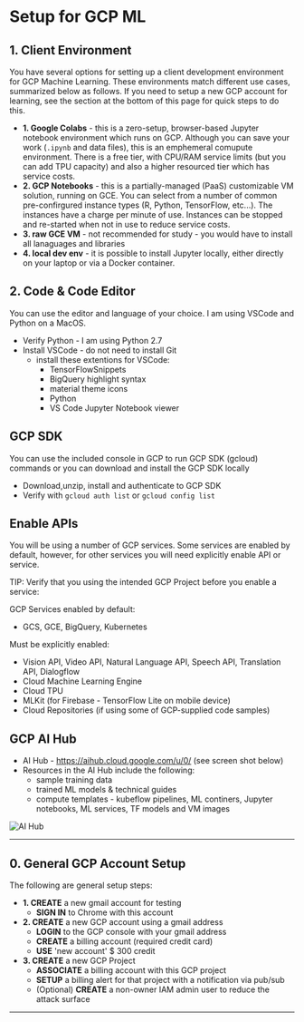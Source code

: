 # Setup for GCP ML


## 1. Client Environment

You have several options for setting up a client development environment for GCP Machine Learning.  These environments match different use cases, summarized below as follows.  If you need to setup a new GCP account for learning, see the section at the bottom of this page for quick steps to do this.
- **1. Google Colabs** - this is a zero-setup, browser-based Jupyter notebook environment which runs on GCP.  Although you can save your work (`.ipynb` and data files), this is an emphemeral comupute environment.  There is a free tier, with CPU/RAM service limits (but you can add TPU capacity) and also a higher resourced tier which has service costs.
- **2. GCP Notebooks** - this is a partially-managed (PaaS) customizable VM solution, running on GCE.  You can select from a number of common pre-confirgured instance types (R, Python, TensorFlow, etc...). The instances have a charge per minute of use.  Instances can be stopped and re-started when not in use to reduce service costs.
- **3. raw GCE VM** - not recommended for study - you would have to install all lanaguages and libraries
- **4. local dev env** - it is possible to install Jupyter locally, either directly on your laptop or via a Docker container.

## 2. Code & Code Editor

You can use the editor and language of your choice.  I am using VSCode and Python on a MacOS.
- Verify Python - I am using Python 2.7
- Install VSCode - do not need to install Git
    - install these extentions for VSCode: 
        - TensorFlowSnippets
        - BigQuery highlight syntax
        - material theme icons
        - Python
        - VS Code Jupyter Notebook viewer

## GCP SDK 
 
 You can use the included console in GCP to run GCP SDK (gcloud) commands or you can download and install the GCP SDK locally

 - Download,unzip, install and authenticate to GCP SDK
 - Verify with `gcloud auth list` or `gcloud config list`

 ## Enable APIs

 You will be using a number of GCP services.  Some services are enabled by default, however, for other services you will need explicitly enable API or service.  

TIP: Verify that you using the intended GCP Project before you enable a service:

GCP Services enabled by default:
 - GCS, GCE, BigQuery, Kubernetes  

 Must be explicitly enabled:
 - Vision API, Video API, Natural Language API, Speech API, Translation API, Dialogflow
 - Cloud Machine Learning Engine
 - Cloud TPU
 - MLKit (for Firebase - TensorFlow Lite on mobile device)
 - Cloud Repositories (if using some of GCP-supplied code samples)
 
 ## GCP AI Hub
  - AI Hub - https://aihub.cloud.google.com/u/0/ (see screen shot below)
  - Resources in the AI Hub include the following:
    - sample training data
    - trained ML models & technical guides
    - compute templates - kubeflow pipelines, ML continers, Jupyter notebooks, ML services, TF models and VM images
    
![AI Hub](https://github.com/lynnlangit/gcp-ml/blob/master/images/ai-hub-main.png)

---

## 0. General GCP Account Setup

The following are general setup steps:
- **1. CREATE** a new gmail account for testing
    - **SIGN IN** to Chrome with this account  
- **2. CREATE** a new GCP account using a gmail address
    - **LOGIN** to the GCP console with your gmail address
    - **CREATE** a billing account (required credit card)
    - **USE** 'new account' $ 300 credit
- **3. CREATE** a new GCP Project
    - **ASSOCIATE** a billing account with this GCP project
    - **SETUP** a billing alert for that project with a notification via pub/sub
    - (Optional) **CREATE** a non-owner IAM admin user to reduce the attack surface
    
---
